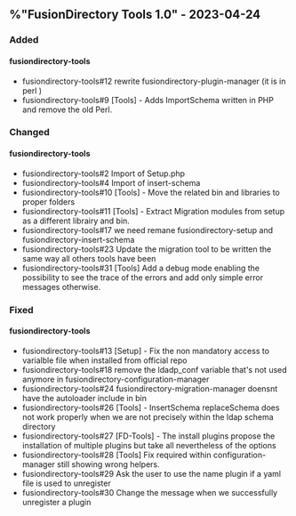 ## %"FusionDirectory Tools 1.0" - 2023-04-24

### Added

#### fusiondirectory-tools
- fusiondirectory-tools#12 rewrite fusiondirectory-plugin-manager (it is in perl )
- fusiondirectory-tools#9 [Tools] - Adds ImportSchema written in PHP and remove the old Perl.

### Changed

#### fusiondirectory-tools
- fusiondirectory-tools#2 Import of Setup.php
- fusiondirectory-tools#4 Import of insert-schema
- fusiondirectory-tools#10 [Tools] - Move the related bin and libraries to proper folders
- fusiondirectory-tools#11 [Tools] - Extract Migration modules from setup as a different librairy and bin.
- fusiondirectory-tools#17 we need remane fusiondirectory-setup and fusiondirectory-insert-schema
- fusiondirectory-tools#23 Update the migration tool to be written the same way all others tools have been
- fusiondirectory-tools#31 [Tools] Add a debug mode enabling the possibility to see the trace of the errors and add only simple error messages otherwise.

### Fixed

#### fusiondirectory-tools
- fusiondirectory-tools#13 [Setup] - Fix the non mandatory access to varialble file when installed from official repo
- fusiondirectory-tools#18 remove the ldadp_conf variable that's not used anymore in fusiondirectory-configuration-manager
- fusiondirectory-tools#24 fusiondirectory-migration-manager doensnt have the autoloader include in bin
- fusiondirectory-tools#26 [Tools] - InsertSchema replaceSchema does not work properly when we are not precisely within the ldap schema directory
- fusiondirectory-tools#27 [FD-Tools] - The install plugins propose the installation of multiple plugins but take all nevertheless of the options
- fusiondirectory-tools#28 [Tools] Fix required within configuration-manager still showing wrong helpers.
- fusiondirectory-tools#29 Ask the user to use the name plugin if a yaml file is used to unregister
- fusiondirectory-tools#30 Change the message when we successfully unregister a plugin
